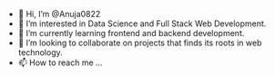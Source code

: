 - 👋 Hi, I’m @Anuja0822
- 👀 I’m interested in Data Science and Full Stack Web Development.
- 🌱 I’m currently learning frontend and backend development.
- 💞️ I’m looking to collaborate on projects that finds its roots in web technology.
- 📫 How to reach me ...

<!---
Anuja0822/Anuja0822 is a ✨ special ✨ repository because its `README.md` (this file) appears on your GitHub profile.
You can click the Preview link to take a look at your changes.
--->
